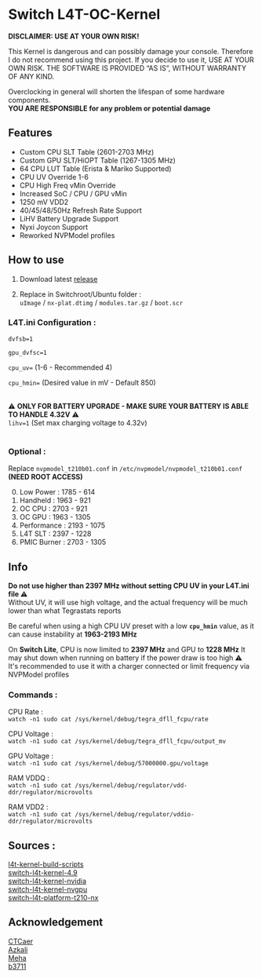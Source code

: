 # Switch L4T-OC-Kernel 
**DISCLAIMER: USE AT YOUR OWN RISK!**

This Kernel is dangerous and can possibly damage your console. Therefore I do not recommend using this project. If you decide to use it, USE AT YOUR OWN RISK. THE SOFTWARE IS PROVIDED “AS IS”, WITHOUT WARRANTY OF ANY KIND.

Overclocking in general will shorten the lifespan of some hardware components.<br>
**YOU ARE RESPONSIBLE for any problem or potential damage**


## Features
- Custom CPU SLT Table (2601-2703 MHz)
- Custom GPU SLT/HiOPT Table (1267-1305 MHz)
- 64 CPU LUT Table (Erista & Mariko Supported)
- CPU UV Override 1-6 
- CPU High Freq vMin Override
- Increased SoC / CPU / GPU vMin
- 1250 mV VDD2
- 40/45/48/50Hz Refresh Rate Support
- LiHV Battery Upgrade Support 
- Nyxi Joycon Support
- Reworked NVPModel profiles


## How to use 
1. Download latest [release](https://github.com/NaGaa95/L4T-OC-Kernel/releases)
 
2. Replace in Switchroot/Ubuntu folder :<br>
`uImage` / `nx-plat.dtimg` / `modules.tar.gz` / `boot.scr`

### **L4T.ini Configuration :**

 `dvfsb=1`

 `gpu_dvfsc=1`

 `cpu_uv=` (1-6 - Recommended 4)

 `cpu_hmin=` (Desired value in mV - Default 850)
<br><br>

⚠️ **ONLY FOR BATTERY UPGRADE - MAKE SURE YOUR BATTERY IS ABLE TO HANDLE 4.32V** ⚠️ <br>
`lihv=1` (Set max charging voltage to 4.32v)
<br><br>
### **Optional :** <br>
Replace `nvpmodel_t210b01.conf` in `/etc/nvpmodel/nvpmodel_t210b01.conf` **(NEED ROOT ACCESS)**

0. Low Power   : 1785 - 614
1. Handheld    : 1963 - 921
2. OC CPU      : 2703 - 921
3. OC GPU      : 1963 - 1305
4. Performance : 2193 - 1075
5. L4T SLT     : 2397 - 1228
6. PMIC Burner : 2703 - 1305

## Info

**Do not use higher than 2397 MHz without setting CPU UV in your L4T.ini file ⚠️** <br>
Without UV, it will use high voltage, and the actual frequency will be much lower than what Tegrastats reports

Be careful when using a high CPU UV preset with a low **`cpu_hmin`** value, as it can cause instability at **1963-2193 MHz**

On **Switch Lite**, CPU is now limited to **2397 MHz** and GPU to **1228 MHz**
It may shut down when running on battery if the power draw is too high ⚠️ <br>
It's recommended to use it with a charger connected or limit frequency via NVPModel profiles

### **Commands :** <br>
CPU Rate :<br>
`watch -n1 sudo cat /sys/kernel/debug/tegra_dfll_fcpu/rate`

CPU Voltage :<br>
`watch -n1 sudo cat /sys/kernel/debug/tegra_dfll_fcpu/output_mv`

GPU Voltage :<br>
`watch -n1 sudo cat /sys/kernel/debug/57000000.gpu/voltage`

RAM VDDQ :<br>
`watch -n1 sudo cat /sys/kernel/debug/regulator/vdd-ddr/regulator/microvolts`

RAM VDD2 :<br>
`watch -n1 sudo cat /sys/kernel/debug/regulator/vddio-ddr/regulator/microvolts`

## Sources : 
[l4t-kernel-build-scripts](https://github.com/NaGaa95/l4t-kernel-build-scripts)<br>
[switch-l4t-kernel-4.9](https://github.com/NaGaa95/switch-l4t-kernel-4.9)<br>
[switch-l4t-kernel-nvidia](https://github.com/NaGaa95/switch-l4t-kernel-nvidia)<br>
[switch-l4t-kernel-nvgpu](https://github.com/NaGaa95/switch-l4t-kernel-nvgpu)<br>
[switch-l4t-platform-t210-nx](https://github.com/NaGaa95/switch-l4t-platform-t210-nx)

## Acknowledgement
[CTCaer](https://github.com/CTCaer/) <br>
[Azkali](https://github.com/Azkali) <br>
[Meha](https://github.com/hanai3Bi) <br>
[b3711](https://github.com/halop/)
